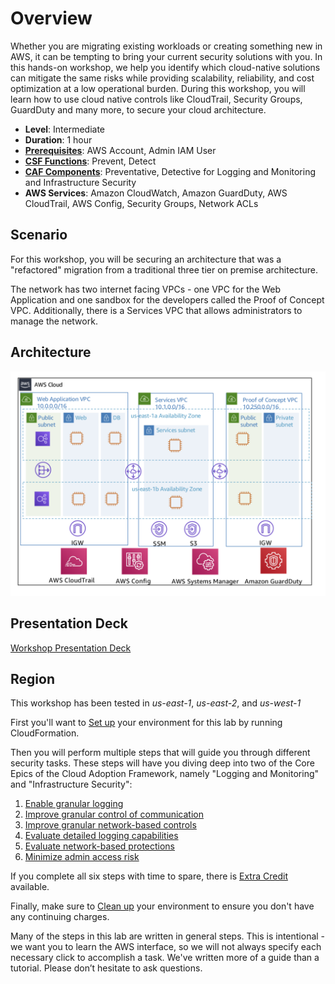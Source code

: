 # Overview

Whether you are migrating existing workloads or creating something new in AWS, it can be tempting to bring your current security solutions with you. In this hands-on workshop, we help you identify which cloud-native solutions can mitigate the same risks while providing scalability, reliability, and cost optimization at a low operational burden. During this workshop, you will learn how to use cloud native controls like CloudTrail, Security Groups, GuardDuty and many more, to secure your cloud architecture.

* **Level**: Intermediate
* **Duration**: 1 hour
* **<a href="https://awssecworkshops.com/getting-started/" target="_blank">Prerequisites</a>**: AWS Account, Admin IAM User
* **<a href="https://www.nist.gov/cyberframework/online-learning/components-framework" target="_blank">CSF Functions</a>**: Prevent, Detect 
* **<a href="https://d0.awsstatic.com/whitepapers/AWS_CAF_Security_Perspective.pdf" target="_blank">CAF Components</a>**: Preventative, Detective for Logging and Monitoring and Infrastructure Security
* **AWS Services**: Amazon CloudWatch, Amazon GuardDuty, AWS CloudTrail, AWS Config, Security Groups, Network ACLs

## Scenario 
For this workshop, you will be securing an architecture that was a "refactored" migration from a traditional three tier on premise architecture. 

The network has two internet facing VPCs - one VPC for the Web Application and one sandbox for the developers called the Proof of Concept VPC. Additionally, there is a Services VPC that allows administrators to manage the network. 

## Architecture 
![Architecture](./images/architecture.png "Workload Architecture")

## Presentation Deck  
[Workshop Presentation Deck](./amazon-ec2-native-infrastructure-security-workshop.pdf)

## Region

This workshop has been tested in *us-east-1*, *us-east-2*, and *us-west-1*


First you'll want to [Set up](./setup.md) your environment for this lab by running CloudFormation.

Then you will perform multiple steps that will guide you through different security tasks.  These steps will have you diving deep into two of the Core Epics of the Cloud Adoption Framework, namely "Logging and Monitoring" and "Infrastructure Security":

1.    [Enable granular logging](./labsteps.md#enable-granular-logging-to-see-everything-in-your-aws-environment)
2.    [Improve granular control of communication](./labsteps.md#granular-provable-control-of-communications)
3.    [Improve granular network-based controls](./labsteps.md#when-security-includes-explicitly-denying-network-access)
4.    [Evaluate detailed logging capabilities](./labsteps.md#logging-actions-in-your-environment-and-making-it-easy-to-see-whats-changed)
5.    [Evaluate network-based protections](./labsteps.md#logging-and-monitoring-of-the-network-for-bad-behavior-is-important-too)
6.    [Minimize admin access risk](./labsteps.md#reducing-the-risk-of-admin-access-and-administrative-ports)

If you complete all six steps with time to spare, there is [Extra Credit](./extracredit.md) available.

Finally, make sure to [Clean up](./cleanup.md) your environment to ensure you don't have any continuing charges.

Many of the steps in this lab are written in general steps. This is intentional - we want you to learn the AWS interface, so we will not always specify each necessary click to accomplish a task.  We've written more of a guide than a tutorial. Please don’t hesitate to ask questions.
